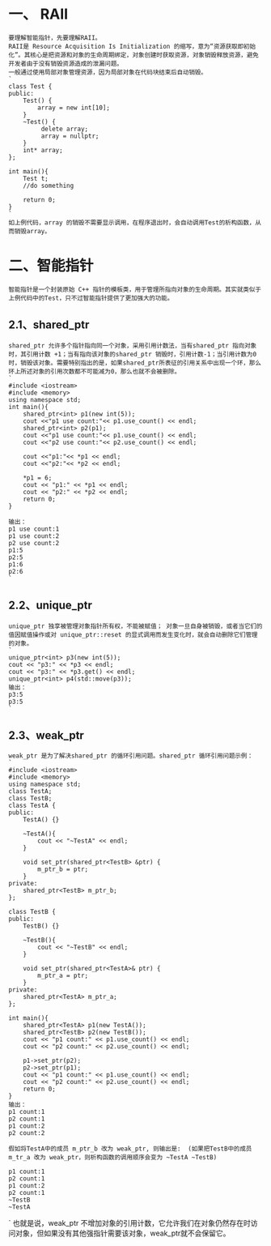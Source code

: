 # 一、 RAII
    要理解智能指针，先要理解RAII。
    RAII是 Resource Acquisition Is Initialization 的缩写，意为“资源获取即初始化”。其核心是把资源和对象的生命周期绑定，对象创建时获取资源，对象销毁释放资源，避免开发者由于没有销毁资源造成的泄漏问题。
    一般通过使用局部对象管理资源，因为局部对象在代码块结束后自动销毁。
    `
    class Test {
    public:
        Test() {
            array = new int[10];
        }
        ~Test() {
             delete array;
             array = nullptr;
        }
        int* array;
    };

    int main(){
        Test t;
        //do something

        return 0;
    }
    `
    如上例代码，array 的销毁不需要显示调用，在程序退出时，会自动调用Test的析构函数，从而销毁array。

# 二、智能指针
    智能指针是一个封装原始 C++ 指针的模板类，用于管理所指向对象的生命周期。其实就类似于上例代码中的Test，只不过智能指针提供了更加强大的功能。
## 2.1、shared_ptr
    shared_ptr 允许多个指针指向同一个对象，采用引用计数法，当有shared_ptr 指向对象时，其引用计数 +1；当有指向该对象的shared_ptr 销毁时，引用计数-1；当引用计数为0时，销毁该对象。需要特别指出的是，如果shared_ptr所表征的引用关系中出现一个环，那么环上所述对象的引用次数都不可能减为0，那么也就不会被删除。
    `
    #include <iostream>
    #include <memory>
    using namespace std;
    int main(){
        shared_ptr<int> p1(new int(5));
        cout <<"p1 use count:"<< p1.use_count() << endl;
        shared_ptr<int> p2(p1);
        cout <<"p1 use count:"<< p1.use_count() << endl;
        cout <<"p2 use count:"<< p2.use_count() << endl;

        cout <<"p1:"<< *p1 << endl;
        cout <<"p2:"<< *p2 << endl;
    
        *p1 = 6;
        cout << "p1:" << *p1 << endl;
        cout << "p2:" << *p2 << endl;
        return 0;
    }

    输出：
    p1 use count:1
    p1 use count:2
    p2 use count:2
    p1:5
    p2:5
    p1:6
    p2:6
    `
## 2.2、unique_ptr
    unique_ptr 独享被管理对象指针所有权，不能被赋值； 对象一旦自身被销毁，或者当它们的值因赋值操作或对 unique_ptr::reset 的显式调用而发生变化时，就会自动删除它们管理的对象。
    `
    unique_ptr<int> p3(new int(5));
    cout << "p3:" << *p3 << endl;
    cout << "p3:" << *p3.get() << endl;
    unique_ptr<int> p4(std::move(p3));
    输出：
    p3:5
    p3:5
    `
## 2.3、weak_ptr
    weak_ptr 是为了解决shared_ptr 的循环引用问题。shared_ptr 循环引用问题示例：
    `
    #include <iostream>
    #include <memory>
    using namespace std;
    class TestA;
    class TestB;
    class TestA {
    public:
        TestA() {}

        ~TestA(){
            cout << "~TestA" << endl;
        }

        void set_ptr(shared_ptr<TestB> &ptr) {
            m_ptr_b = ptr;
        }
    private:
        shared_ptr<TestB> m_ptr_b;
    };

    class TestB {
    public:
        TestB() {}

        ~TestB(){
            cout << "~TestB" << endl;
        }

        void set_ptr(shared_ptr<TestA>& ptr) {
            m_ptr_a = ptr;
        }
    private:
        shared_ptr<TestA> m_ptr_a;
    };

    int main(){
        shared_ptr<TestA> p1(new TestA());
        shared_ptr<TestB> p2(new TestB());
        cout << "p1 count:" << p1.use_count() << endl;
        cout << "p2 count:" << p2.use_count() << endl;

        p1->set_ptr(p2);
        p2->set_ptr(p1);
        cout << "p1 count:" << p1.use_count() << endl;
        cout << "p2 count:" << p2.use_count() << endl;
        return 0;
    }
    输出：
    p1 count:1
    p2 count:1
    p1 count:2
    p2 count:2 

    假如将TestA中的成员 m_ptr_b 改为 weak_ptr, 则输出是:  (如果把TestB中的成员 m_tr_a 改为 weak_ptr，则析构函数的调用顺序会变为 ~TestA ~TestB)

    p1 count:1
    p2 count:1
    p1 count:2
    p2 count:1
    ~TestB
    ~TestA
   `
    也就是说，weak_ptr 不增加对象的引用计数，它允许我们在对象仍然存在时访问对象，但如果没有其他强指针需要该对象，weak_ptr就不会保留它。